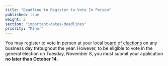 ```yaml
---
title: "Deadline to Register to Vote In Person"
published: true
weight: 2
section: "important-dates-deadlines"
priority: "Minor"
---
```

You may register to vote in person at your local [board of elections](http://www.elections.ny.gov/CountyBoards.html) on any business day throughout the year. However, to be eligible to vote in the general election on Tuesday, November 8, you must submit your application **no later than October 14.**  
